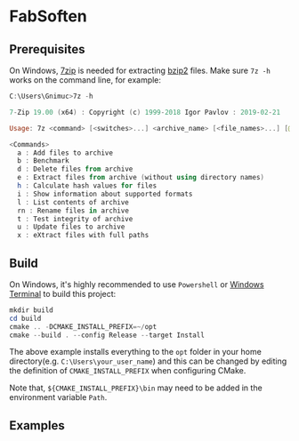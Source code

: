 # FabSoften

## Prerequisites
On Windows, [7zip](https://www.7-zip.org/) is needed for extracting [bzip2](https://en.wikipedia.org/wiki/Bzip2) files. Make sure `7z -h` works on the command line, for example:

```powershell
C:\Users\Gnimuc>7z -h

7-Zip 19.00 (x64) : Copyright (c) 1999-2018 Igor Pavlov : 2019-02-21

Usage: 7z <command> [<switches>...] <archive_name> [<file_names>...] [@listfile]

<Commands>
  a : Add files to archive
  b : Benchmark
  d : Delete files from archive
  e : Extract files from archive (without using directory names)
  h : Calculate hash values for files
  i : Show information about supported formats
  l : List contents of archive
  rn : Rename files in archive
  t : Test integrity of archive
  u : Update files to archive
  x : eXtract files with full paths
```

## Build
On Windows, it's highly recommended to use `Powershell` or [Windows Terminal](https://aka.ms/terminal) to build this project:

```powershell
mkdir build
cd build
cmake .. -DCMAKE_INSTALL_PREFIX=~/opt
cmake --build . --config Release --target Install
```

The above example installs everything to the `opt` folder in your home directory(e.g. `C:\Users\your_user_name`) and this can be changed by editing the definition of `CMAKE_INSTALL_PREFIX` when configuring CMake.

Note that, `${CMAKE_INSTALL_PREFIX}\bin` may need to be added in the environment variable `Path`.

## Examples